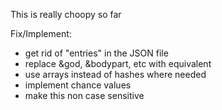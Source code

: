 This is really choopy so far


Fix/Implement:
- get rid of "entries" in the JSON file
- replace &god, &bodypart, etc with equivalent
- use arrays instead of hashes where needed
- implement chance values
- make this non case sensitive

